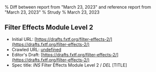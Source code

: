% Diff between report from "March 23, 2023" and reference report from "March 23, 2023"
% Strudy
% March 23, 2023

## Filter Effects Module Level 2

- Initial URL: [https://drafts.fxtf.org/filter-effects-2/](https://drafts.fxtf.org/filter-effects-2/)
- Crawled URL: [undefined](undefined)
- Editor's Draft: [https://drafts.fxtf.org/filter-effects-2/](https://drafts.fxtf.org/filter-effects-2/)
- Spec title: *INS* Filter Effects Module Level 2 / *DEL* [TITLE]



